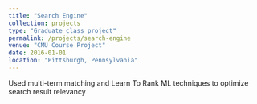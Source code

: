 ```yaml
---
title: "Search Engine"
collection: projects
type: "Graduate class project"
permalink: /projects/search-engine
venue: "CMU Course Project"
date: 2016-01-01
location: "Pittsburgh, Pennsylvania"
---
```


Used multi-term matching and Learn To Rank ML techniques to optimize search result relevancy
